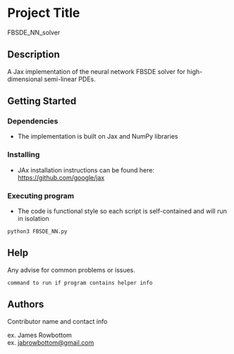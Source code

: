 
# Project Title
FBSDE_NN_solver

## Description

A Jax implementation of the neural network FBSDE solver for high-dimensional semi-linear PDEs.

## Getting Started

### Dependencies

* The implementation is built on Jax and NumPy libraries

### Installing
* JAx installation instructions can be found here: https://github.com/google/jax

### Executing program
* The code is functional style so each script is self-contained and will run in isolation
```
python3 FBSDE_NN.py
```

## Help

Any advise for common problems or issues.
```
command to run if program contains helper info
```

## Authors

Contributor name and contact info

ex. James Rowbottom  
ex. jabrowbottom@gmail.com
